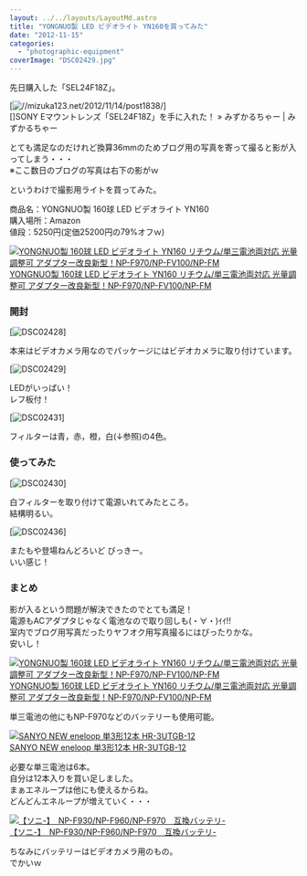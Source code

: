 ```yaml
---
layout: ../../layouts/LayoutMd.astro
title: "YONGNUO製 LED ビデオライト YN160を買ってみた"
date: "2012-11-15"
categories: 
  - "photographic-equipment"
coverImage: "DSC02429.jpg"
---
```


先日購入した「SEL24F18Z」。

[![//mizuka123.net/2012/11/14/post1838/](http://capture.heartrails.com/200x150/cool/1352950715460?//mizuka123.net/2012/11/14/post1838/ "SONY Eマウントレンズ「SEL24F18Z」を手に入れた！ » みずかるちゃー | みずかるちゃー")]   
[]SONY Eマウントレンズ「SEL24F18Z」を手に入れた！ » みずかるちゃー | みずかるちゃー

とても満足なのだけれど換算36mmのためブログ用の写真を寄って撮ると影が入ってしまう・・・  
※ここ数日のブログの写真は右下の影がｗ

というわけで撮影用ライトを買ってみた。

商品名：YONGNUO製 160球 LED ビデオライト YN160  
購入場所：Amazon  
値段：5250円(定価25200円の79%オフｗ)

[![YONGNUO製 160球 LED ビデオライト YN160 リチウム/単三電池両対応 光量調整可 アダプター改良新型！NP-F970/NP-FV100/NP-FM](/wp/images/51RvT6vg-ZL._SL160_.jpg)  
YONGNUO製 160球 LED ビデオライト YN160 リチウム/単三電池両対応 光量調整可 アダプター改良新型！NP-F970/NP-FV100/NP-FM  
](https://www.amazon.co.jp/exec/obidos/ASIN/B004JJIBC2/mizuka123-22/ref=nosim)

### 開封

[![DSC02428](/wp/images/DSC02428_thumb1.jpg "DSC02428")]

本来はビデオカメラ用なのでパッケージにはビデオカメラに取り付けています。

[![DSC02429](/wp/images/DSC02429_thumb.jpg "DSC02429")]

LEDがいっぱい！  
レフ板付！

[![DSC02431](/wp/images/DSC02431_thumb.jpg "DSC02431")]

フィルターは青，赤，橙，白(↓参照)の4色。

### 使ってみた

[![DSC02430](/wp/images/DSC02430_thumb.jpg "DSC02430")]

白フィルターを取り付けて電源いれてみたところ。  
結構明るい。

[![DSC02436](/wp/images/DSC02436_thumb.jpg "DSC02436")]

またもや登場ねんどろいど びっきー。  
いい感じ！

### まとめ

影が入るという問題が解決できたのでとても満足！  
電源もACアダプタじゃなく電池なので取り回しも(・∀・)ｲｲ!!  
室内でブログ用写真だったりヤフオク用写真撮るにはぴったりかな。  
安いし！

[![YONGNUO製 160球 LED ビデオライト YN160 リチウム/単三電池両対応 光量調整可 アダプター改良新型！NP-F970/NP-FV100/NP-FM](/wp/images/51RvT6vg-ZL._SL160_.jpg)  
YONGNUO製 160球 LED ビデオライト YN160 リチウム/単三電池両対応 光量調整可 アダプター改良新型！NP-F970/NP-FV100/NP-FM  
](https://www.amazon.co.jp/exec/obidos/ASIN/B004JJIBC2/mizuka123-22/ref=nosim)

単三電池の他にもNP-F970などのバッテリーも使用可能。

[![SANYO NEW eneloop 単3形12本 HR-3UTGB-12](/wp/images/51XhsJqLjGL._SL160_.jpg)  
SANYO NEW eneloop 単3形12本 HR-3UTGB-12  
](https://www.amazon.co.jp/exec/obidos/ASIN/B005V9XS8G/mizuka123-22/ref=nosim)

必要な単三電池は6本。  
自分は12本入りを買い足しました。  
まぁエネループは他にも使えるからね。  
どんどんエネループが増えていく・・・

[![【ソニ-】　NP-F930/NP-F960/NP-F970　互換バッテリ-](/wp/images/31AbyhIPFpL._SL160_.jpg)  
【ソニ-】　NP-F930/NP-F960/NP-F970　互換バッテリ- 
](https://www.amazon.co.jp/exec/obidos/ASIN/B002V2PBMW/mizuka123-22/ref=nosim)

ちなみにバッテリーはビデオカメラ用のもの。  
でかいｗ
